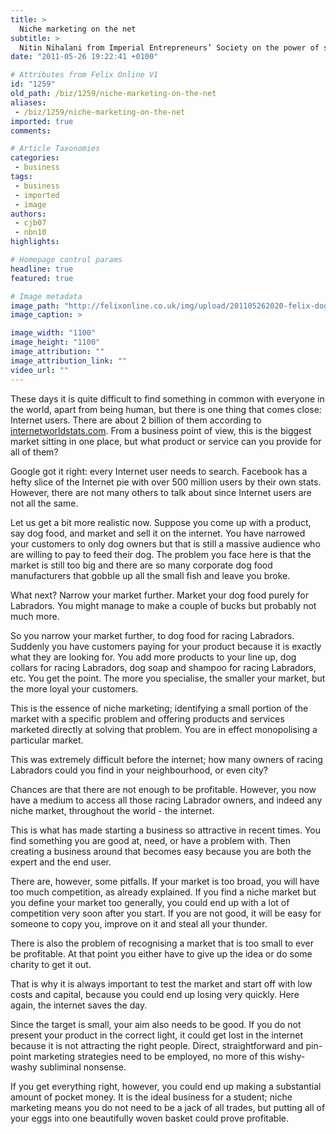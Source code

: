 ```yaml
---
title: >
  Niche marketing on the net
subtitle: >
  Nitin Nihalani from Imperial Entrepreneurs’ Society on the power of specialising
date: "2011-05-26 19:22:41 +0100"

# Attributes from Felix Online V1
id: "1259"
old_path: /biz/1259/niche-marketing-on-the-net
aliases:
 - /biz/1259/niche-marketing-on-the-net
imported: true
comments:

# Article Taxonomies
categories:
 - business
tags:
 - business
 - imported
 - image
authors:
 - cjb07
 - nbn10
highlights:

# Homepage control params
headline: true
featured: true

# Image metadata
image_path: "http://felixonline.co.uk/img/upload/201105262020-felix-dog.jpg"
image_caption: >

image_width: "1100"
image_height: "1100"
image_attribution: ""
image_attribution_link: ""
video_url: ""
---
```


These days it is quite difficult to find something in common with everyone in the world, apart from being human, but there is one thing that comes close: Internet users. There are about 2 billion of them according to [internetworldstats.com](http://internetworldstats.com). From a business point of view, this is the biggest market sitting in one place, but what product or service can you provide for all of them?

Google got it right: every Internet user needs to search. Facebook has a hefty slice of the Internet pie with over 500 million users by their own stats. However, there are not many others to talk about since Internet users are not all the same.

Let us get a bit more realistic now. Suppose you come up with a product, say dog food, and market and sell it on the internet. You have narrowed your customers to only dog owners but that is still a massive audience who are willing to pay to feed their dog. The problem you face here is that the market is still too big and there are so many corporate dog food manufacturers that gobble up all the small fish and leave you broke.

What next? Narrow your market further. Market your dog food purely for Labradors. You might manage to make a couple of bucks but probably not much more.

So you narrow your market further, to dog food for racing Labradors. Suddenly you have customers paying for your product because it is exactly what they are looking for. You add more products to your line up, dog collars for racing Labradors, dog soap and shampoo for racing Labradors, etc. You get the point. The more you specialise, the smaller your market, but the more loyal your customers.

This is the essence of niche marketing; identifying a small portion of the market with a specific problem and offering products and services marketed directly at solving that problem. You are in effect monopolising a particular market.

This was extremely difficult before the internet; how many owners of racing Labradors could you find in your neighbourhood, or even city?

Chances are that there are not enough to be profitable. However, you now have a medium to access all those racing Labrador owners, and indeed any niche market, throughout the world - the internet.

This is what has made starting a business so attractive in recent times. You find something you are good at, need, or have a problem with. Then creating a business around that becomes easy because you are both the expert and the end user.

There are, however, some pitfalls. If your market is too broad, you will have too much competition, as already explained. If you find a niche market but you define your market too generally, you could end up with a lot of competition very soon after you start. If you are not good, it will be easy for someone to copy you, improve on it and steal all your thunder.

There is also the problem of recognising a market that is too small to ever be profitable. At that point you either have to give up the idea or do some charity to get it out.

That is why it is always important to test the market and start off with low costs and capital, because you could end up losing very quickly. Here again, the internet saves the day.

Since the target is small, your aim also needs to be good. If you do not present your product in the correct light, it could get lost in the internet because it is not attracting the right people. Direct, straightforward and pin-point marketing strategies need to be employed, no more of this wishy-washy subliminal nonsense.

If you get everything right, however, you could end up making a substantial amount of pocket money. It is the ideal business for a student; niche marketing means you do not need to be a jack of all trades, but putting all of your eggs into one beautifully woven basket could prove profitable.
